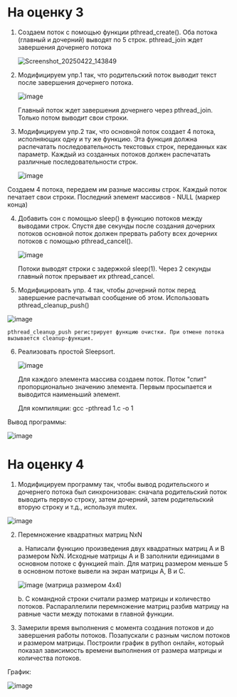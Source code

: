# На оценку 3 
1. Создаем поток с помощью функции pthread_create(). Оба потока (главный и дочерний) выводят по 5 строк. pthread_join ждет завершения дочернего потока

   
   ![Screenshot_20250422_143849](https://github.com/user-attachments/assets/ac6595b3-48a0-4af9-9190-428860d06142)

2. Модифицируем упр.1 так, что родительский поток выводит текст после завершения дочернего потока.
   
   ![image](https://github.com/user-attachments/assets/6f791f92-7782-4f08-b005-c089291a1be4)
   
   Главный поток ждет завершения дочернего через pthread_join. Только потом выводит свои строки.
   
3. Модифицируем упр.2 так, что основной поток создает 4 потока, исполняющих одну и ту же функцию. Эта функция должна распечатать последовательность текстовых строк, переданных как параметр. Каждый из созданных потоков должен распечатать различные последовательности строк.
   
   ![image](https://github.com/user-attachments/assets/c72ba44f-5338-4e30-9e34-b436f4dabb12)

Создаем 4 потока, передаем им разные массивы строк. Каждый поток печатает свои строки. Последний элемент массивов - NULL (маркер конца)

4. Добавить сон с помощью sleep() в функцию потоков между выводами строк. Спустя две секунды после создания дочерних потоков основной поток должен прервать работу всех дочерних потоков с помощью pthread_cancel().
   
   ![image](https://github.com/user-attachments/assets/7299dc71-44e7-4a8c-a200-ad4771b92ca6)
   
   Потоки выводят строки с задержкой sleep(1). Через 2 секунды главный поток прерывает их pthread_cancel.

5.   Модифицировать упр. 4 так, чтобы дочерний поток перед завершение распечатывал сообщение об этом. Использовать pthread_cleanup_push()
   
   ![image](https://github.com/user-attachments/assets/44f1a518-41fa-46d6-b839-5bbae13d99dc)

    pthread_cleanup_push регистрирует функцию очистки. При отмене потока вызывается cleanup-функция.
    
6. Реализовать простой Sleepsort.
   
   ![image](https://github.com/user-attachments/assets/f722732f-3974-459d-9418-56f2752227e3)

   Для каждого элемента массива создаем поток. Поток "спит" пропорционально значению элемента. Первым просыпается и выводится наименьший элемент.

   Для компиляции: gcc -pthread 1.c -o 1

Вывод программы:

   ![image](https://github.com/user-attachments/assets/ff3beb5e-8c41-4d8f-862c-1b570521c1ca)
   
# На оценку 4
   
1.  Модифицируем программу так, чтобы вывод родительского и дочернего потока был синхронизован: сначала родительский поток выводить первую строку, затем дочерний, затем родительский вторую строку и т.д., используя mutex. 

   ![image](https://github.com/user-attachments/assets/87614523-c155-4468-b78e-0479e60be139)


2. Перемножение квадратных матриц NxN

   a. Написали функцию произведения двух квадратных матриц A и B размером NxN. Исходные матрицы A и B заполнили единицами в основном потоке с функцией main. Для матриц размером меньше 5 в основном потоке вывели на экран матрицы A, B и C.

   ![image](https://github.com/user-attachments/assets/5024741f-addc-44b3-8530-6762fd5fad8b) (матрица размером 4х4)


   b. С командной строки считали размер матрицы и количество потоков. Распараллелили перемножение матриц разбив матрицу на равные части между потоками в главной функции.


3. Замерили время выполнения с момента создания потоков и до завершения работы потоков. Позапускали с разным числом потоков и размером матрицы. Построили график в python онлайн, который показал зависимость времени выполнения от размера матрицы и количества потоков.

График:

![image](https://github.com/user-attachments/assets/b4902809-8044-4ccd-96a8-3fe70b2a3950)





   


